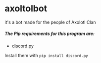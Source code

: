 # axoltolbot
it's a bot made for the people of Axolotl Clan

##### The Pip requirements for this program are:
- discord.py


Install them with `pip install discord.py`
